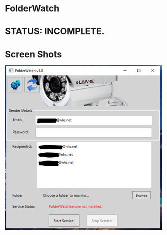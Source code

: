 # FolderWatch

# STATUS: INCOMPLETE.

# Screen Shots

<img src="./FolderWatchGUI/ScreenShots/ss1.png"/>

